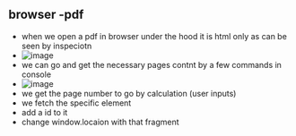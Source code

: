 ## browser -pdf 
- when we open a pdf in browser under the hood it is html only as can be seen by inspeciotn
- ![image](https://github.com/m0wn1ka/python/assets/127676379/3cd38f65-9bab-4997-9494-ecdeb7bc704e)
- we can go and get the necessary pages contnt by a few commands in console
- ![image](https://github.com/m0wn1ka/python/assets/127676379/4b072f0c-1826-437a-bad2-58127ecafc5b)
- we get the page number to go by calculation (user inputs)
- we fetch the specific element
- add a id to it
- change window.locaion with that fragment
